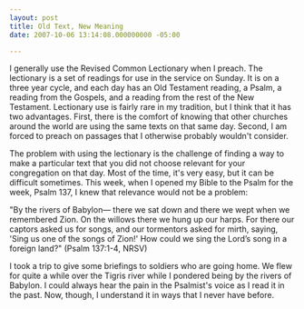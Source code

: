 ```yaml
---
layout: post
title: Old Text, New Meaning
date: 2007-10-06 13:14:08.000000000 -05:00

---
```

<p>I generally use the Revised Common Lectionary when I preach. The lectionary is a set of readings for use in the service on Sunday. It is on a three year cycle, and each day has an Old Testament reading, a Psalm, a reading from the Gospels, and a reading from the rest of the New Testament. Lectionary use is fairly rare in my tradition, but I think that it has two advantages. First, there is the comfort of knowing that other churches around the world are using the same texts on that same day. Second, I am forced to preach on passages that I otherwise probably wouldn't consider. </p>
<p>The problem with using the lectionary is the challenge of finding a way to make a particular text that you did not choose relevant for your congregation on that day. Most of the time, it's very easy, but it can be difficult sometimes. This week, when I opened my Bible to the Psalm for the week, Psalm 137, I knew that relevance would not be a problem:</p>
<p>"By the rivers of Babylon— there we sat down and there we wept when we remembered Zion. On the willows there we hung up our harps. For there our captors asked us for songs, and our tormentors asked for mirth, saying, 'Sing us one of the songs of Zion!' How could we sing the Lord’s song in a foreign land?" (Psalm 137:1-4, NRSV)</p>
<p>I took a trip to give some briefings to soldiers who are going home. We flew for quite a while over the Tigris river while I pondered being by the rivers of Babylon. I could always hear the pain in the Psalmist's voice as I read it in the past. Now, though, I understand it in ways that I never have before.</p>
